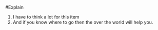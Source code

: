 #Explain
1. I have to think a lot for this item 
2. And if you know where to go then the over the world will help you.